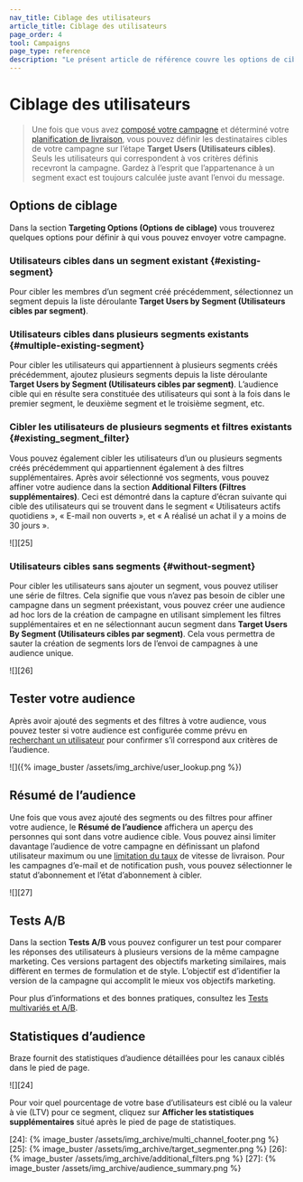 ```yaml
---
nav_title: Ciblage des utilisateurs
article_title: Ciblage des utilisateurs
page_order: 4
tool: Campaigns
page_type: reference
description: "Le présent article de référence couvre les options de ciblage que vous pouvez trouver dans l’étape de ciblage des utilisateurs de la création de campagne."
---
```


# Ciblage des utilisateurs

> Une fois que vous avez [composé votre campagne][1] et déterminé votre [planification de livraison][2], vous pouvez définir les destinataires cibles de votre campagne sur l’étape **Target Users (Utilisateurs cibles)**. Seuls les utilisateurs qui correspondent à vos critères définis recevront la campagne. Gardez à l’esprit que l’appartenance à un segment exact est toujours calculée juste avant l’envoi du message.

## Options de ciblage

Dans la section **Targeting Options (Options de ciblage)** vous trouverez quelques options pour définir à qui vous pouvez envoyer votre campagne.

### Utilisateurs cibles dans un segment existant {#existing-segment}

Pour cibler les membres d’un segment créé précédemment, sélectionnez un segment depuis la liste déroulante **Target Users by Segment (Utilisateurs cibles par segment)**.

### Utilisateurs cibles dans plusieurs segments existants {#multiple-existing-segment}

Pour cibler les utilisateurs qui appartiennent à plusieurs segments créés précédemment, ajoutez plusieurs segments depuis la liste déroulante **Target Users by Segment (Utilisateurs cibles par segment)**. L’audience cible qui en résulte sera constituée des utilisateurs qui sont à la fois dans le premier segment, le deuxième segment et le troisième segment, etc.

### Cibler les utilisateurs de plusieurs segments et filtres existants {#existing_segment_filter}

Vous pouvez également cibler les utilisateurs d’un ou plusieurs segments créés précédemment qui appartiennent également à des filtres supplémentaires. Après avoir sélectionné vos segments, vous pouvez affiner votre audience dans la section **Additional Filters (Filtres supplémentaires)**. Ceci est démontré dans la capture d’écran suivante qui cible des utilisateurs qui se trouvent dans le segment « Utilisateurs actifs quotidiens », « E-mail non ouverts », et « A réalisé un achat il y a moins de 30 jours ».

![][25]

### Utilisateurs cibles sans segments {#without-segment}

Pour cibler les utilisateurs sans ajouter un segment, vous pouvez utiliser une série de filtres. Cela signifie que vous n’avez pas besoin de cibler une campagne dans un segment préexistant, vous pouvez créer une audience ad hoc lors de la création de campagne en utilisant simplement les filtres supplémentaires et en ne sélectionnant aucun segment dans **Target Users By Segment (Utilisateurs cibles par segment)**. Cela vous permettra de sauter la création de segments lors de l’envoi de campagnes à une audience unique.

![][26]

## Tester votre audience

Après avoir ajouté des segments et des filtres à votre audience, vous pouvez tester si votre audience est configurée comme prévu en [recherchant un utilisateur]({{site.baseurl}}/user_guide/engagement_tools/segments/user_lookup/) pour confirmer s’il correspond aux critères de l’audience.

![]({% image_buster /assets/img_archive/user_lookup.png %})

## Résumé de l’audience

Une fois que vous avez ajouté des segments ou des filtres pour affiner votre audience, le **Résumé de l’audience** affichera un aperçu des personnes qui sont dans votre audience cible. Vous pouvez ainsi limiter davantage l’audience de votre campagne en définissant un plafond utilisateur maximum ou une [limitation du taux][3] de vitesse de livraison. Pour les campagnes d’e-mail et de notification push, vous pouvez sélectionner le statut d’abonnement et l’état d’abonnement à cibler.

![][27]

## Tests A/B

Dans la section **Tests A/B** vous pouvez configurer un test pour comparer les réponses des utilisateurs à plusieurs versions de la même campagne marketing. Ces versions partagent des objectifs marketing similaires, mais diffèrent en termes de formulation et de style. L’objectif est d’identifier la version de la campagne qui accomplit le mieux vos objectifs marketing. 

Pour plus d’informations et des bonnes pratiques, consultez les [Tests multivariés et A/B][4].

## Statistiques d’audience

Braze fournit des statistiques d’audience détaillées pour les canaux ciblés dans le pied de page.

![][24]

Pour voir quel pourcentage de votre base d’utilisateurs est ciblé ou la valeur à vie (LTV) pour ce segment, cliquez sur **Afficher les statistiques supplémentaires** situé après le pied de page de statistiques.

[1]: {{site.baseurl}}/user_guide/engagement_tools/campaigns/building_campaigns/creating_campaign/
[2]: {{site.baseurl}}/user_guide/engagement_tools/campaigns/building_campaigns/delivery_types/
[3]: {{site.baseurl}}/user_guide/engagement_tools/campaigns/testing_and_more/rate-limiting/
[4]: {{site.baseurl}}/user_guide/engagement_tools/testing/multivariant_testing/
[24]: {% image_buster /assets/img_archive/multi_channel_footer.png %}
[25]: {% image_buster /assets/img_archive/target_segmenter.png %}
[26]: {% image_buster /assets/img_archive/additional_filters.png %}
[27]: {% image_buster /assets/img_archive/audience_summary.png %}
